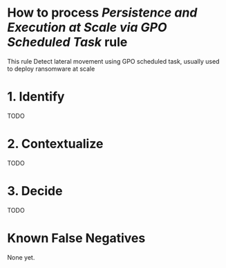 # How to process *Persistence and Execution at Scale via GPO Scheduled Task* rule
This rule Detect lateral movement using GPO scheduled task, usually used to deploy ransomware at scale

# 1. Identify
TODO

# 2. Contextualize
TODO

# 3. Decide
TODO

# Known False Negatives
None yet.
